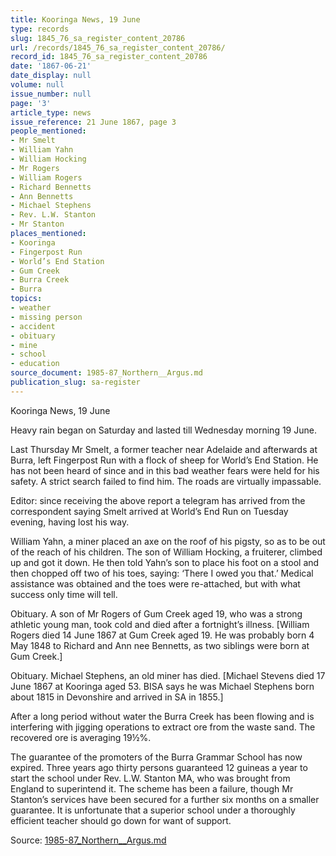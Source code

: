 ```yaml
---
title: Kooringa News, 19 June
type: records
slug: 1845_76_sa_register_content_20786
url: /records/1845_76_sa_register_content_20786/
record_id: 1845_76_sa_register_content_20786
date: '1867-06-21'
date_display: null
volume: null
issue_number: null
page: '3'
article_type: news
issue_reference: 21 June 1867, page 3
people_mentioned:
- Mr Smelt
- William Yahn
- William Hocking
- Mr Rogers
- William Rogers
- Richard Bennetts
- Ann Bennetts
- Michael Stephens
- Rev. L.W. Stanton
- Mr Stanton
places_mentioned:
- Kooringa
- Fingerpost Run
- World’s End Station
- Gum Creek
- Burra Creek
- Burra
topics:
- weather
- missing person
- accident
- obituary
- mine
- school
- education
source_document: 1985-87_Northern__Argus.md
publication_slug: sa-register
---
```


Kooringa News, 19 June

Heavy rain began on Saturday and lasted till Wednesday morning 19 June.

Last Thursday Mr Smelt, a former teacher near Adelaide and afterwards at Burra, left Fingerpost Run with a flock of sheep for World’s End Station.  He has not been heard of since and in this bad weather fears were held for his safety.  A strict search failed to find him.  The roads are virtually impassable.

Editor: since receiving the above report a telegram has arrived from the correspondent saying Smelt arrived at World’s End Run on Tuesday evening, having lost his way.

William Yahn, a miner placed an axe on the roof of his pigsty, so as to be out of the reach of his children.  The son of William Hocking, a fruiterer, climbed up and got it down.  He then told Yahn’s son to place his foot on a stool and then chopped off two of his toes, saying: ‘There I owed you that.’  Medical assistance was obtained and the toes were re-attached, but with what success only time will tell.

Obituary.  A son of Mr Rogers of Gum Creek aged 19, who was a strong athletic young man, took cold and died after a fortnight’s illness.  [William Rogers died 14 June 1867 at Gum Creek aged 19.  He was probably born 4 May 1848 to Richard and Ann nee Bennetts, as two siblings were born at Gum Creek.]

Obituary.  Michael Stephens, an old miner has died.  [Michael Stevens died 17 June 1867 at Kooringa aged 53.  BISA says he was Michael Stephens born about 1815 in Devonshire and arrived in SA in 1855.]

After a long period without water the Burra Creek has been flowing and is interfering with jigging operations to extract ore from the waste sand.  The recovered ore is averaging 19½%.

The guarantee of the promoters of the Burra Grammar School has now expired.  Three years ago thirty persons guaranteed 12 guineas a year to start the school under Rev. L.W. Stanton MA, who was brought from England to superintend it.  The scheme has been a failure, though Mr Stanton’s services have been secured for a further six months on a smaller guarantee.  It is unfortunate that a superior school under a thoroughly efficient teacher should go down for want of support.

Source: [1985-87_Northern__Argus.md](/downloads/markdown/1985-87_Northern__Argus.md)
